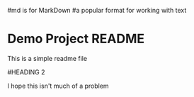 #md is for MarkDown
#a popular format for working with text
# Demo Project README

This is a simple readme file

#HEADING 2

I hope this isn't much of a problem